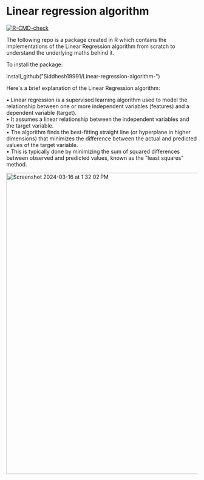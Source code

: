 # Linear regression algorithm 
<!-- badges: start -->
[![R-CMD-check](https://github.com/Siddhesh19991/Lab_4/actions/workflows/R-CMD-check.yaml/badge.svg)](https://github.com/Siddhesh19991/Lab_4/actions/workflows/R-CMD-check.yaml)
<!-- badges: end -->


The following repo is a package created in R which contains the implementations of the Linear Regression algorithm from scratch to understand the underlying maths behind it. 


To install the package: 

install_github("Siddhesh19991/Linear-regression-algorithm-") 

 Here's a brief explanation of the Linear Regression algorithm:

• Linear regression is a supervised learning algorithm used to model the relationship between one or more independent variables (features) and a dependent variable (target).  <br>
• It assumes a linear relationship between the independent variables and the target variable.  <br>
• The algorithm finds the best-fitting straight line (or hyperplane in higher dimensions) that minimizes the difference between the actual and predicted values of the target variable.  <br>
• This is typically done by minimizing the sum of squared differences between observed and predicted values, known as the "least squares" method.  <br>


<img width="793" alt="Screenshot 2024-03-16 at 1 32 02 PM" src="https://github.com/Siddhesh19991/Linear-regression-algorithm-/assets/65071692/dc216e13-c23c-4b17-9a5e-8a803ee0319a">

